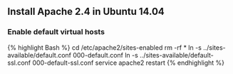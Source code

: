 ## Install Apache 2.4 in Ubuntu 14.04

### Enable default virtual hosts

{% highlight Bash %}
cd /etc/apache2/sites-enabled
rm -rf *
ln -s ../sites-available/default.conf 000-default.conf
ln -s ../sites-available/default-ssl.conf 000-default-ssl.conf
service apache2 restart
{% endhighlight %}

